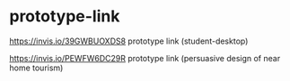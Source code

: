 # prototype-link
https://invis.io/39GWBUOXDS8   prototype link (student-desktop)


https://invis.io/PEWFW6DC29R     prototype link  (persuasive design of near home tourism)
